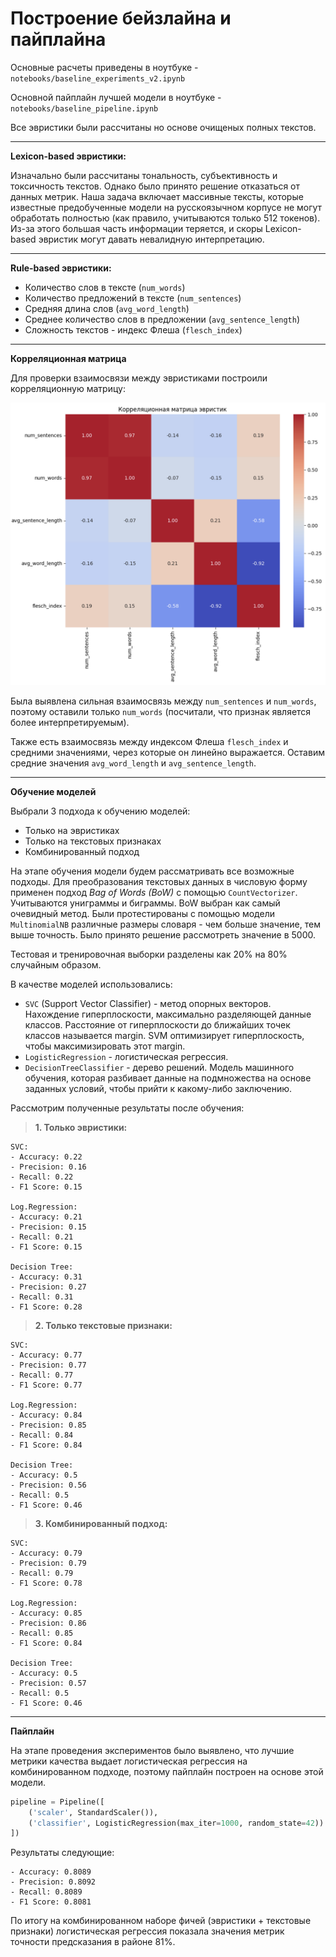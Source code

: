# Построение бейзлайна и пайплайна

Основные расчеты приведены в ноутбуке - `notebooks/baseline_experiments_v2.ipynb`

Основной пайплайн лучшей модели в ноутбуке - `notebooks/baseline_pipeline.ipynb`

Все эвристики были рассчитаны но основе очищеных полных текстов. 

---

**Lexicon-based эвристики:**

Изначально были рассчитаны тональность, субъективность и токсичность текстов. Однако было принято решение отказаться от данных метрик. Наша задача включает массивные тексты, которые известные предобученные модели на русскоязычном корпусе не могут обработать полностью (как правило, учитываются только $512$ токенов). Из-за этого большая часть информации теряется, и скоры $\text{Lexicon-based}$ эвристик могут давать невалидную интерпретацию.

---

**Rule-based эвристики:**
* Количество слов в тексте (`num_words`)
* Количество предложений в тексте (`num_sentences`)
* Средняя длина слов (`avg_word_length`)
* Среднее количество слов в предложении (`avg_sentence_length`)
* Сложность текстов - индекс Флеша (`flesch_index`)

---

**Корреляционная матрица**

Для проверки взаимосвязи между эвристиками построили корреляционную матрицу:

![Корреляционная матрица](data/corr_matrix.png)

Была выявлена сильная взаимосвязь между `num_sentences` и `num_words`, поэтому оставили только `num_words` (посчитали, что признак является более интерпретируемым).

Также есть взаимосвязь между индексом Флеша `flesch_index` и средними значениями, через которые он линейно выражается. Оставим средние значения `avg_word_length` и `avg_sentence_length`.

---
**Обучение моделей**

Выбрали 3 подхода к обучению моделей:
* Только на эвристиках
* Только на текстовых признаках
* Комбинированный подход
  
На этапе обучения модели будем рассматривать все возможные подходы. Для преобразования текстовых данных в числовую форму применен подход *Bag of Words (BoW)* с помощью `CountVectorizer`. Учитываются униграммы и биграммы. BoW выбран как самый очевидный метод. Были протестированы с помощью модели `MultinomialNB` различные размеры словаря - чем больше значение, тем выше точность. Было принято решение рассмотреть значение в $5000$.

Тестовая и тренировочная выборки разделены как 20% на 80% случайным образом.

В качестве моделей использовались:
- `SVC` (Support Vector Classifier) - метод опорных векторов. Нахождение гиперплоскости, максимально разделяющей данные классов. Расстояние от гиперплоскости до ближайших точек классов называется margin. SVM оптимизирует гиперплоскость, чтобы максимизировать этот margin.
- `LogisticRegression` - логистическая регрессия.
- `DecisionTreeClassifier` - дерево решений. Модель машинного обучения, которая разбивает данные на подмножества на основе заданных условий, чтобы прийти к какому-либо заключению.

Рассмотрим полученные результаты после обучения:

>**1. Только эвристики:**

```
SVC:
- Accuracy: 0.22
- Precision: 0.16
- Recall: 0.22
- F1 Score: 0.15

Log.Regression:
- Accuracy: 0.21
- Precision: 0.15
- Recall: 0.21
- F1 Score: 0.15

Decision Tree:
- Accuracy: 0.31
- Precision: 0.27
- Recall: 0.31
- F1 Score: 0.28
```
>**2. Только текстовые признаки:**

```
SVC:
- Accuracy: 0.77
- Precision: 0.77
- Recall: 0.77
- F1 Score: 0.77

Log.Regression:
- Accuracy: 0.84
- Precision: 0.85
- Recall: 0.84
- F1 Score: 0.84

Decision Tree:
- Accuracy: 0.5
- Precision: 0.56
- Recall: 0.5
- F1 Score: 0.46
```

>**3. Комбинированный подход:**

```
SVC:
- Accuracy: 0.79
- Precision: 0.79
- Recall: 0.79
- F1 Score: 0.78

Log.Regression:
- Accuracy: 0.85
- Precision: 0.86
- Recall: 0.85
- F1 Score: 0.84

Decision Tree:
- Accuracy: 0.5
- Precision: 0.57
- Recall: 0.5
- F1 Score: 0.46
```

---

**Пайплайн**

На этапе проведения экспериментов было выявлено, что лучшие метрики качества выдает логистическая регрессия на комбинированном подходе, поэтому пайплайн построен на основе этой модели.

```python
pipeline = Pipeline([
    ('scaler', StandardScaler()),
    ('classifier', LogisticRegression(max_iter=1000, random_state=42))
])
```

Результаты следующие:
```
- Accuracy: 0.8089
- Precision: 0.8092
- Recall: 0.8089
- F1 Score: 0.8081
```
По итогу на комбинированном наборе фичей (эвристики + текстовые признаки) логистическая регрессия показала значения метрик точности предсказания в районе $81\%$.
